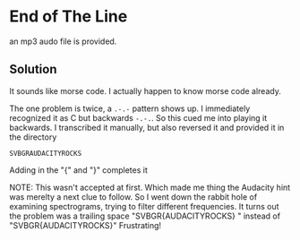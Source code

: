 # End of The Line

an mp3 audo file is provided.

## Solution
It sounds like morse code. I actually happen to know morse code already.

The one problem is twice, a `.-.-` pattern shows up. I immediately recognized it as C but backwards `-.-.`. So this cued me into playing it backwards. I transcribed it manually, but also reversed it and provided it in the directory

`SVBGRAUDACITYROCKS`

Adding in the "{" and "}" completes it

NOTE: This wasn't accepted at first. Which made me thing the Audacity hint was merelty a next clue to follow. So I went down the rabbit hole of examining spectrograms, trying to filter different frequencies. It turns out the problem was a trailing space "SVBGR{AUDACITYROCKS} " instead of "SVBGR{AUDACITYROCKS}" Frustrating!
